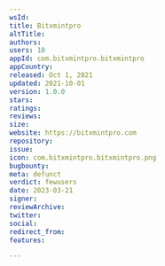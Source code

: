 ```yaml
---
wsId: 
title: Bitxmintpro
altTitle: 
authors: 
users: 10
appId: com.bitxmintpro.bitxmintpro
appCountry: 
released: Oct 1, 2021
updated: 2021-10-01
version: 1.0.0
stars: 
ratings: 
reviews: 
size: 
website: https://bitxmintpro.com
repository: 
issue: 
icon: com.bitxmintpro.bitxmintpro.png
bugbounty: 
meta: defunct
verdict: fewusers
date: 2023-03-21
signer: 
reviewArchive: 
twitter: 
social: 
redirect_from: 
features: 

---
```


